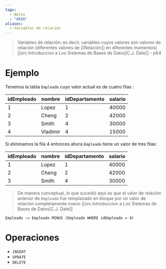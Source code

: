 ```yaml
---
tags:
  - Notes
  - "#RDB"
aliases:
  - Variables de relación
---
```

>Variables de relación; es decir, variables cuyos valores son valores de relación (diferentes valores de [[Relación]] en diferentes momentos)
>[[src.Introduccion a Los Sistemas de Bases de Datos|C.J. Date]] - p64

# Ejemplo
Tenemos la tabla `Empleado` cuyo valor actual  es de cuatro filas :

| idEmpleado | nombre   | idDepartamento | salario |
| ---------- | -------- | -------------- | ------- |
| 1          | Lopez    | 1              | 40000   |
| 2          | Cheng    | 2              | 42000   |
| 3          | Smith    | 4              | 30000   |
| 4          | Vladimir | 4              | 15000   |
Si eliminamos la fila 4 entonces ahora `Empleado` tiene un valor de tres filas:

| idEmpleado | nombre | idDepartamento | salario |
| ---------- | ------ | -------------- | ------- |
| 1          | Lopez  | 1              | 40000   |
| 2          | Cheng  | 2              | 42000   |
| 3          | Smith  | 4              | 30000   |

> De manera conceptual, lo que sucedió aquí es que el valor de relación anterior de `Empleado` fue remplazado en bloque por un valor de relación completamente nuevo
> [[src.Introduccion a Los Sistemas de Bases de Datos|C.J. Date]]

```TutorialD
Empleado := Empleado MINUS (Empleado WHERE idEmpleado = 4) 
```

# Operaciones
- `INSERT`
- `UPDATE`
- `DELETE`
